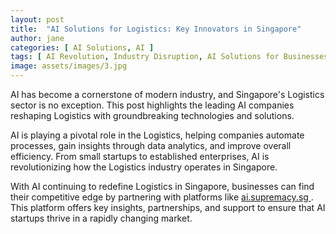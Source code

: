 ```yaml
---
layout: post
title:  "AI Solutions for Logistics: Key Innovators in Singapore"
author: jane
categories: [ AI Solutions, AI ]
tags: [ AI Revolution, Industry Disruption, AI Solutions for Businesses, AI Transformation, AI Startups ]
image: assets/images/3.jpg
---
```


AI has become a cornerstone of modern industry, and Singapore's Logistics sector is no exception. This post highlights the leading AI companies reshaping Logistics with groundbreaking technologies and solutions.

AI is playing a pivotal role in the Logistics, helping companies automate processes, gain insights through data analytics, and improve overall efficiency. From small startups to established enterprises, AI is revolutionizing how the Logistics industry operates in Singapore.

With AI continuing to redefine Logistics in Singapore, businesses can find their competitive edge by partnering with platforms like <a href="https://ai.supremacy.sg" target="_blank"> ai.supremacy.sg </a>. This platform offers key insights, partnerships, and support to ensure that AI startups thrive in a rapidly changing market.
